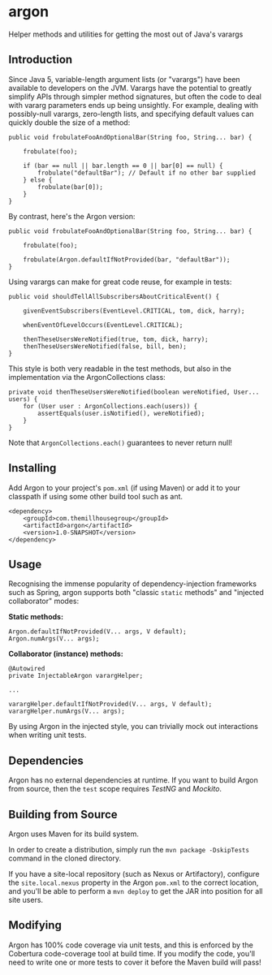 argon
=====

Helper methods and utilities for getting the most out of Java's varargs

Introduction
------------
Since Java 5, variable-length argument lists (or "varargs") have been available to developers on the JVM.
Varargs have the potential to greatly simplify APIs through simpler method signatures, but often the code to deal
with vararg parameters ends up being unsightly. For example, dealing with possibly-null varargs, zero-length lists,
and specifying default values can quickly double the size of a method:

    public void frobulateFooAndOptionalBar(String foo, String... bar) {
    
        frobulate(foo);  
    
        if (bar == null || bar.length == 0 || bar[0] == null) {          
            frobulate("defaultBar"); // Default if no other bar supplied
        } else {
            frobulate(bar[0]);
        }
    }
    
By contrast, here's the Argon version:

    public void frobulateFooAndOptionalBar(String foo, String... bar) {
    
        frobulate(foo);  
    
        frobulate(Argon.defaultIfNotProvided(bar, "defaultBar"));
    }

Using varargs can make for great code reuse, for example in tests:

    public void shouldTellAllSubscribersAboutCriticalEvent() {

        givenEventSubscribers(EventLevel.CRITICAL, tom, dick, harry);

        whenEventOfLevelOccurs(EventLevel.CRITICAL);

        thenTheseUsersWereNotified(true, tom, dick, harry);
        thenTheseUsersWereNotified(false, bill, ben);
    }


This style is both very readable in the test methods, but also in the implementation via the ArgonCollections class:

    private void thenTheseUsersWereNotified(boolean wereNotified, User... users) {
        for (User user : ArgonCollections.each(users)) {
            assertEquals(user.isNotified(), wereNotified);
        }
    }

Note that `ArgonCollections.each()` guarantees to never return null!


Installing
----------
Add Argon to your project's `pom.xml` (if using Maven) or add it to your classpath if using some other build tool such as ant.

    <dependency>
        <groupId>com.themillhousegroup</groupId>
        <artifactId>argon</artifactId>
        <version>1.0-SNAPSHOT</version>
    </dependency>

Usage
-----

Recognising the immense popularity of dependency-injection frameworks such as Spring, argon supports both
"classic `static` methods" and "injected collaborator" modes:

**Static methods:**

    Argon.defaultIfNotProvided(V... args, V default);
    Argon.numArgs(V... args);
    
**Collaborator (instance) methods:**
    
    @Autowired
    private InjectableArgon varargHelper;
    
    ...
     
    varargHelper.defaultIfNotProvided(V... args, V default);
    varargHelper.numArgs(V... args);
     
By using Argon in the injected style, you can trivially mock out interactions when writing unit tests.    
    

Dependencies
------------

Argon has no external dependencies at runtime. If you want to build Argon from source, then the `test` scope 
requires *TestNG* and *Mockito*.

Building from Source
--------------------

Argon uses Maven for its build system.

In order to create a distribution, simply run the `mvn package -DskipTests` command in the cloned directory.

If you have a site-local repository (such as Nexus or Artifactory), configure the `site.local.nexus` property in the Argon `pom.xml` to the correct location, and you'll be able to perform a `mvn deploy` to get the JAR into position for all site users. 


Modifying
---------

Argon has 100% code coverage via unit tests, and this is enforced by the Cobertura code-coverage tool at build time. If you modify
the code, you'll need to write one or more tests to cover it before the Maven build will pass!
